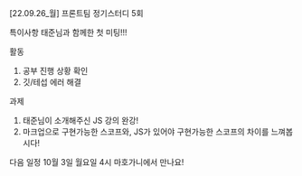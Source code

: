 [22.09.26_월] 프론트팀 정기스터디 5회

특이사항
태준님과 함께한 첫 미팅!!!

활동
1. 공부 진행 상황 확인
2. 깃/테섭 에러 해결

과제
1. 태준님이 소개해주신 JS 강의 완강!
2. 마크업으로 구현가능한 스코프와, JS가 있어야 구현가능한 스코프의 차이를 느껴봅시다!

다음 일정
10월 3일 월요일 4시 마호가니에서 만나요!
